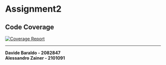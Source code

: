 # Assignment2
## Code Coverage

[![Coverage Report](https://img.shields.io/badge/Coverage-Report-blue)](https://mtssboys.github.io/Assignment2/index.html)

---

**Davide Baraldo - 2082847**  
**Alessandro Zainer - 2101091**
